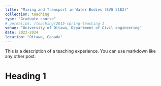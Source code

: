 ```yaml
---
title: "Mixing and Transport in Water Bodies (EVG 5183)"
collection: teaching
type: "Graduate course"
# permalink: /teaching/2015-spring-teaching-1
venue: "University of Ottawa, Department of Civil engineering"
date: 2023-2024
location: "Ottawa, Canada"
---
```


This is a description of a teaching experience. You can use markdown like any other post.

# Heading 1
